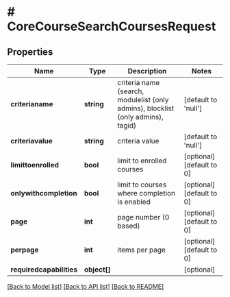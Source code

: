 # # CoreCourseSearchCoursesRequest

## Properties

Name | Type | Description | Notes
------------ | ------------- | ------------- | -------------
**criterianame** | **string** | criteria name                                                         (search, modulelist (only admins), blocklist (only admins), tagid) | [default to 'null']
**criteriavalue** | **string** | criteria value | [default to 'null']
**limittoenrolled** | **bool** | limit to enrolled courses | [optional] [default to 0]
**onlywithcompletion** | **bool** | limit to courses where completion is enabled | [optional] [default to 0]
**page** | **int** | page number (0 based) | [optional] [default to 0]
**perpage** | **int** | items per page | [optional] [default to 0]
**requiredcapabilities** | **object[]** |  | [optional]

[[Back to Model list]](../../README.md#models) [[Back to API list]](../../README.md#endpoints) [[Back to README]](../../README.md)
